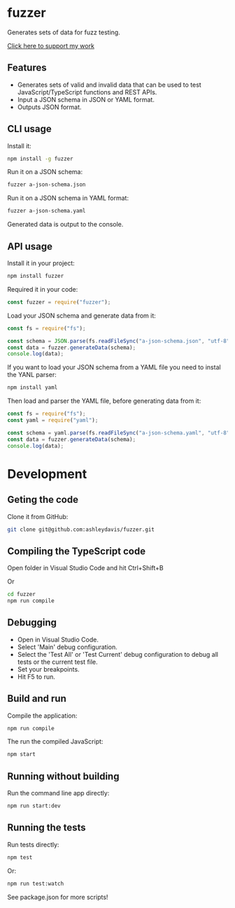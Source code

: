 # fuzzer

Generates sets of data for fuzz testing.

[Click here to support my work](https://www.codecapers.com.au/about#support-my-work)

## Features

- Generates sets of valid and invalid data that can be used to test JavaScript/TypeScript functions and REST APIs.
- Input a JSON schema in JSON or YAML format.
- Outputs JSON format.

## CLI usage

Install it:

```bash
npm install -g fuzzer
```

Run it on a JSON schema:

```bash
fuzzer a-json-schema.json
```
Run it on a JSON schema in YAML format:

```bash
fuzzer a-json-schema.yaml
```

Generated data is output to the console.

## API usage

Install it in your project:

```bash
npm install fuzzer
```

Required it in your code:

```javascript
const fuzzer = require("fuzzer");
```

Load your JSON schema and generate data from it:

```javascript
const fs = require("fs");

const schema = JSON.parse(fs.readFileSync("a-json-schema.json", "utf-8"));
const data = fuzzer.generateData(schema);
console.log(data);
```

If you want to load your JSON schema from a YAML file you need to instal the YANL parser:

```bash
npm install yaml
```

Then load and parser the YAML file, before generating data from it:

```javascript
const fs = require("fs");
const yaml = require("yaml");

const schema = yaml.parse(fs.readFileSync("a-json-schema.yaml", "utf-8"));
const data = fuzzer.generateData(schema);
console.log(data);
```

# Development

## Geting the code

Clone it from GitHub:

```bash
git clone git@github.com:ashleydavis/fuzzer.git
```

## Compiling the TypeScript code

Open folder in Visual Studio Code and hit Ctrl+Shift+B

Or

```bash
cd fuzzer
npm run compile
```

## Debugging

- Open in Visual Studio Code.
- Select 'Main' debug configuration.
- Select the 'Test All' or 'Test Current' debug configuration to debug all tests or the current test file.
- Set your breakpoints.
- Hit F5 to run.

## Build and run

Compile the application:

```bash
npm run compile
```

The run the compiled JavaScript:

```bash
npm start
```

## Running without building

Run the command line app directly:

```bash
npm run start:dev
```

## Running the tests

Run tests directly:

```bash
npm test
```

Or:

```bash
npm run test:watch
```

See package.json for more scripts!
